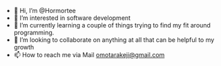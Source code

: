 - 👋 Hi, I’m @Hormortee
- 👀 I’m interested in software development
- 🌱 I’m currently learning a couple of things trying to find my fit around programming. 
- 💞️ I’m looking to collaborate on anything at all that can be helpful to my growth 
- 📫 How to reach me via Mail omotarakeji@gmail.com

<!---
Hormortee/Hormortee is a ✨ special ✨ repository because its `README.md` (this file) appears on your GitHub profile.
You can click the Preview link to take a look at your changes.
--->
